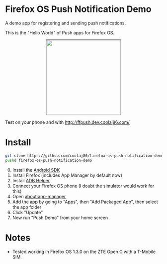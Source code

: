 Firefox OS Push Notification Demo
===================

A demo app for registering and sending push notifications.

This is the "Hello World" of Push apps for Firefox OS.

<center>
<img src="http://i.imgur.com/3hdIkMN.png" style="border: 1px solid black; width: 240px">
</center>

Test on your phone and with <http://ffpush.dev.coolaj86.com/>

Install
=======

```bash
git clone https://github.com/coolaj86/firefox-os-push-notification-demo.git
pushd firefox-os-push-notification-demo
```

0. Install the [Android SDK](http://developer.android.com/sdk/installing/index.html?pkg=tools)
0. Install Firefox (includes App Manager by default now)
0. Install [ADB Helper](https://ftp.mozilla.org/pub/mozilla.org/labs/fxos-simulator/)
0. Connect your Firefox OS phone (I doubt the simulator would work for this)
0. Open [about:app-manager](about:app-manager)
0. Add the app by going to "Apps", then "Add Packaged App", then select the app folder
0. Click "Update"
0. Now run "Push Demo" from your home screen

Notes
=====

  * Tested working in Firefox OS 1.3.0 on the ZTE Open C with a T-Mobile SIM.
